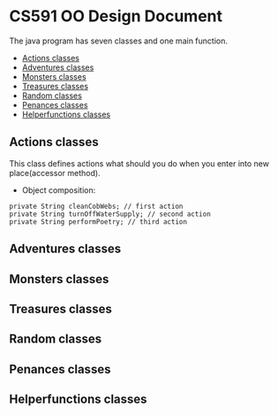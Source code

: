 # CS591 OO Design Document
The java program has seven classes and one main function.
* [Actions classes](#Actions-classes)
* [Adventures classes](#Adventures-classes)
* [Monsters classes](#Monsters-classes)
* [Treasures classes](#Treasures-classes)
* [Random classes](#Random-classes)
* [Penances classes](#Penances-classes)
* [Helperfunctions classes](#Helperfunctions-classes)

## Actions classes
This class defines actions what should you do when you enter into new place(accessor method).
- Object composition:
```
private String cleanCobWebs; // first action
private String turnOffWaterSupply; // second action
private String performPoetry; // third action
```

## Adventures classes

## Monsters classes

## Treasures classes

## Random classes

## Penances classes

## Helperfunctions classes
